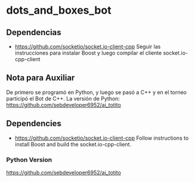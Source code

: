 # dots_and_boxes_bot
## Dependencias
- https://github.com/socketio/socket.io-client-cpp
Seguir las instrucciones para instalar Boost y luego compilar el cliente socket.io-cpp-client

## Nota para Auxiliar
De primero se programó en Python, y luego se pasó a C++ y en el torneo participó el Bot de C++.
La versión de Python: https://github.com/sebdeveloper6952/ai_totito

## Dependencies
- https://github.com/socketio/socket.io-client-cpp
Follow instructions to install Boost and build the socket.io-cpp-client.
### Python Version
https://github.com/sebdeveloper6952/ai_totito
